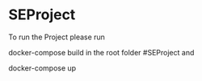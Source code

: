 # SEProject

To run the Project please run

docker-compose build in the root folder #SEProject and

docker-compose up

